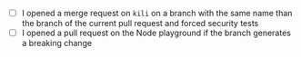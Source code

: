 - [ ] I opened a merge request on `kili` on a branch with the same name than the branch of the current pull request and forced security tests
- [ ] I opened a pull request on the Node playground if the branch generates a breaking change
